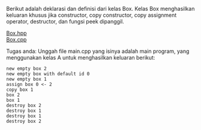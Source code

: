 Berikut adalah deklarasi dan definisi dari kelas Box. Kelas Box menghasilkan keluaran khusus jika constructor, copy constructor, copy assignment operator, destructor, dan fungsi peek dipanggil.

[Box.hpp](Box.hpp)\
[Box.cpp](Box.cpp)

Tugas anda: Unggah file main.cpp yang isinya adalah main program, yang menggunakan kelas A untuk menghasilkan keluaran berikut:

```
new empty box 2
new empty box with default id 0
new empty box 1
assign box 0 <- 2
copy box 1
box 2
box 1
destroy box 2
destroy box 1
destroy box 1
destroy box 2
```
